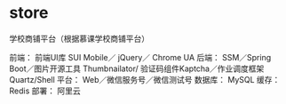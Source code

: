 # store
学校商铺平台（根据慕课学校商铺平台）

前端：
前端UI库 SUI Mobile／ jQuery／ Chrome UA
后端：
SSM／Spring Boot／图片开源工具 Thumbnailator/
验证码组件Kaptcha／作业调度框架 Quartz/Shell
平台：
Web／微信服务号／微信测试号
数据库：
MySQL
缓存：
Redis
部署：
阿里云
